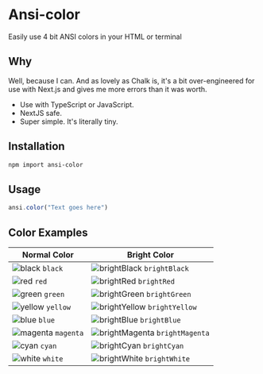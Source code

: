 # Ansi-color
Easily use 4 bit ANSI colors in your HTML or terminal 

## Why
Well, because I can. And as lovely as Chalk is, it's a bit over-engineered for use with Next.js and gives me more errors than it was worth.

<ul>
 <li>Use with TypeScript or JavaScript.</li>
 <li>NextJS safe.</li>
 <li>Super simple. It's literally tiny.</li>
</ul>

## Installation

```sh
npm import ansi-color
```

## Usage
```javascript
ansi.color("Text goes here")
```

## Color Examples

| Normal Color | Bright Color |
|--------------|--------------|
| ![black](https://via.placeholder.com/15/000000/000000?text=+) `black` | ![brightBlack](https://via.placeholder.com/15/808080/000000?text=+) `brightBlack` |
| ![red](https://via.placeholder.com/15/FF0000/000000?text=+) `red` | ![brightRed](https://via.placeholder.com/15/F08080/000000?text=+) `brightRed` |
| ![green](https://via.placeholder.com/15/00FF00/000000?text=+) `green` | ![brightGreen](https://via.placeholder.com/15/90EE90/000000?text=+) `brightGreen` |
| ![yellow](https://via.placeholder.com/15/FFFF00/000000?text=+) `yellow` | ![brightYellow](https://via.placeholder.com/15/FFFFE0/000000?text=+) `brightYellow` |
| ![blue](https://via.placeholder.com/15/0000FF/000000?text=+) `blue` | ![brightBlue](https://via.placeholder.com/15/ADD8E6/000000?text=+) `brightBlue` |
| ![magenta](https://via.placeholder.com/15/FF00FF/000000?text=+) `magenta` | ![brightMagenta](https://via.placeholder.com/15/EE82EE/000000?text=+) `brightMagenta` |
| ![cyan](https://via.placeholder.com/15/00FFFF/000000?text=+) `cyan` | ![brightCyan](https://via.placeholder.com/15/E0FFFF/000000?text=+) `brightCyan` |
| ![white](https://via.placeholder.com/15/FFFFFF/000000?text=+) `white` | ![brightWhite](https://via.placeholder.com/15/FFFFFF/000000?text=+) `brightWhite` |